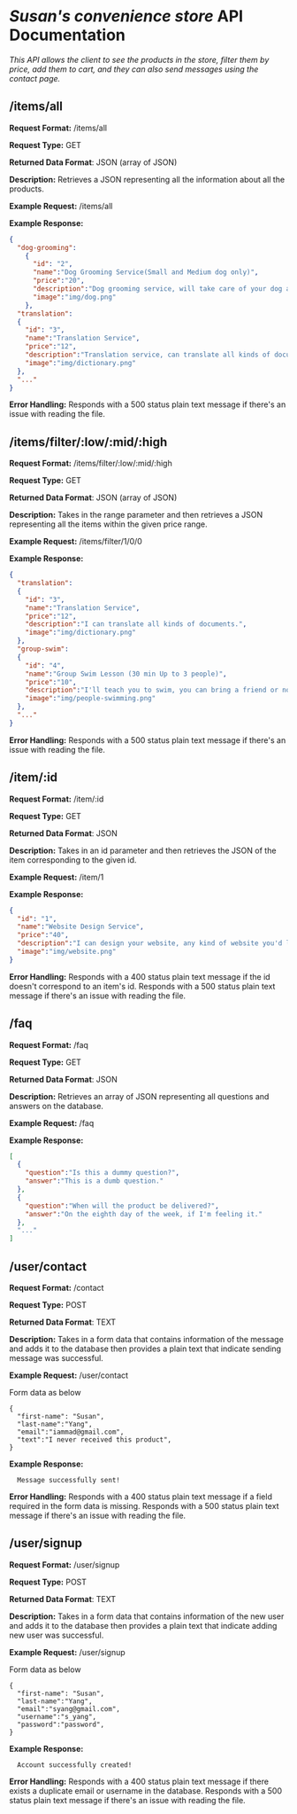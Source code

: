 # *Susan's convenience store* API Documentation
*This API allows the client to see the products in the store, filter them by price, add them to cart, and they can also send messages using the contact page.*

## /items/all
**Request Format:** /items/all

**Request Type:** GET

**Returned Data Format**: JSON (array of JSON)

**Description:** Retrieves a JSON representing all the information about all the products.


**Example Request:** /items/all

**Example Response:**

```json
{
  "dog-grooming":
    {
      "id": "2",
      "name":"Dog Grooming Service(Small and Medium dog only)",
      "price":"20",
      "description":"Dog grooming service, will take care of your dog and make sure it looks fab.",
      "image":"img/dog.png"
    },
  "translation":
  {
    "id": "3",
    "name":"Translation Service",
    "price":"12",
    "description":"Translation service, can translate all kinds of documents.",
    "image":"img/dictionary.png"
  },
  "..."
}
```

**Error Handling:**
Responds with a 500 status plain text message if there's an issue with reading the file.

## /items/filter/:low/:mid/:high
**Request Format:** /items/filter/:low/:mid/:high

**Request Type:** GET

**Returned Data Format**: JSON (array of JSON)

**Description:** Takes in the range parameter and then retrieves a JSON representing all the items within the given price range.


**Example Request:** /items/filter/1/0/0

**Example Response:**

```json
{
  "translation":
  {
    "id": "3",
    "name":"Translation Service",
    "price":"12",
    "description":"I can translate all kinds of documents.",
    "image":"img/dictionary.png"
  },
  "group-swim":
  {
    "id": "4",
    "name":"Group Swim Lesson (30 min Up to 3 people)",
    "price":"10",
    "description":"I'll teach you to swim, you can bring a friend or not.",
    "image":"img/people-swimming.png"
  },
  "..."
}
```

**Error Handling:**
Responds with a 500 status plain text message if there's an issue with reading the file.


## /item/:id
**Request Format:** /item/:id

**Request Type:** GET

**Returned Data Format**: JSON

**Description:** Takes in an id parameter and then retrieves the JSON of the item corresponding to the given id.

**Example Request:** /item/1

**Example Response:**

```json
{
  "id": "1",
  "name":"Website Design Service",
  "price":"40",
  "description":"I can design your website, any kind of website you'd like, whether it's personal, professional or just for fun.",
  "image":"img/website.png"
}
```

**Error Handling:**
Responds with a 400 status plain text message if the id doesn't correspond to an item's id.
Responds with a 500 status plain text message if there's an issue with reading the file.

## /faq
**Request Format:** /faq

**Request Type:** GET

**Returned Data Format**: JSON

**Description:** Retrieves an array of JSON representing all questions and answers on the database.

**Example Request:** /faq

**Example Response:**

```json
[
  {
    "question":"Is this a dummy question?",
    "answer":"This is a dumb question."
  },
  {
    "question":"When will the product be delivered?",
    "answer":"On the eighth day of the week, if I'm feeling it."
  },
  "..."
]
```

## /user/contact
**Request Format:** /contact

**Request Type:** POST

**Returned Data Format**: TEXT

**Description:** Takes in a form data that contains information of the message and adds it to the database then provides a plain text that indicate sending message was successful.

**Example Request:** /user/contact

Form data as below
``` form
{
  "first-name": "Susan",
  "last-name":"Yang",
  "email":"iammad@gmail.com",
  "text":"I never received this product",
}
```

**Example Response:**

```
  Message successfully sent!
```

**Error Handling:**
Responds with a 400 status plain text message if a field required in the form data is missing.
Responds with a 500 status plain text message if there's an issue with reading the file.

## /user/signup
**Request Format:** /user/signup

**Request Type:** POST

**Returned Data Format**: TEXT

**Description:** Takes in a form data that contains information of the new user and adds it to the database then provides a plain text that indicate adding new user was successful.

**Example Request:** /user/signup

Form data as below
``` form
{
  "first-name": "Susan",
  "last-name":"Yang",
  "email":"syang@gmail.com",
  "username":"s_yang",
  "password":"password",
}
```

**Example Response:**

```
  Account successfully created!
```

**Error Handling:**
Responds with a 400 status plain text message if there exists a duplicate email or username in the database.
Responds with a 500 status plain text message if there's an issue with reading the file.
